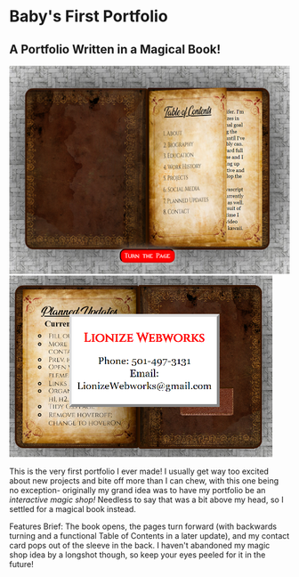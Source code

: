 # Baby's First Portfolio

## A Portfolio Written in a Magical Book! ##

![Portfolio Page Turning](images/open.png?raw=true "Open Book") 
![Contact Card](images/card.png?raw=true "Contact Card") 

This is the very first portfolio I ever made! I usually get way too excited about new projects and bite off more than I can chew, with this one being no exception- originally my grand idea was to have my portfolio be an *interactive magic shop!* Needless to say that was a bit above my head, so I settled for a magical book instead. 

Features Brief: The book opens, the pages turn forward (with backwards turning and a functional Table of Contents in a later update), and my contact card pops out of the sleeve in the back. I haven't abandoned my magic shop idea by a longshot though, so keep your eyes peeled for it in the future!
